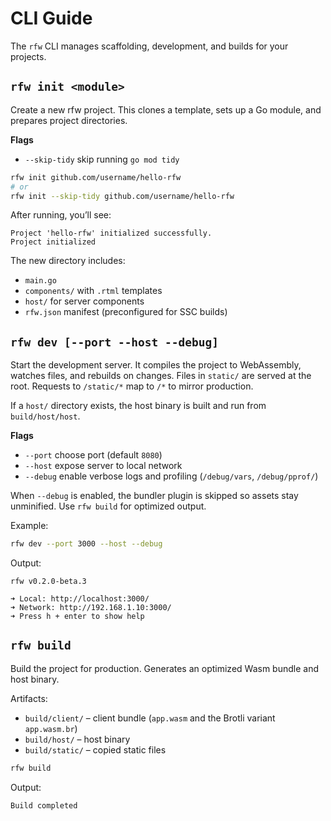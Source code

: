 # CLI Guide

The `rfw` CLI manages scaffolding, development, and builds for your projects.

## `rfw init <module>`

Create a new rfw project. This clones a template, sets up a Go module, and prepares project directories.

**Flags**

* `--skip-tidy` skip running `go mod tidy`

```bash
rfw init github.com/username/hello-rfw
# or
rfw init --skip-tidy github.com/username/hello-rfw
```

After running, you’ll see:

```text
Project 'hello-rfw' initialized successfully.
Project initialized
```

The new directory includes:

* `main.go`
* `components/` with `.rtml` templates
* `host/` for server components
* `rfw.json` manifest (preconfigured for SSC builds)

## `rfw dev [--port --host --debug]`

Start the development server. It compiles the project to WebAssembly, watches files, and rebuilds on changes. Files in `static/` are served at the root. Requests to `/static/*` map to `/*` to mirror production.

If a `host/` directory exists, the host binary is built and run from `build/host/host`.

**Flags**

* `--port` choose port (default `8080`)
* `--host` expose server to local network
* `--debug` enable verbose logs and profiling (`/debug/vars`, `/debug/pprof/`)

When `--debug` is enabled, the bundler plugin is skipped so assets stay unminified. Use `rfw build` for optimized output.

Example:

```bash
rfw dev --port 3000 --host --debug
```

Output:

```text
rfw v0.2.0-beta.3

➜ Local: http://localhost:3000/
➜ Network: http://192.168.1.10:3000/
➜ Press h + enter to show help
```

## `rfw build`

Build the project for production. Generates an optimized Wasm bundle and host binary.

Artifacts:

* `build/client/` – client bundle (`app.wasm` and the Brotli variant `app.wasm.br`)
* `build/host/` – host binary
* `build/static/` – copied static files

```bash
rfw build
```

Output:

```text
Build completed
```
